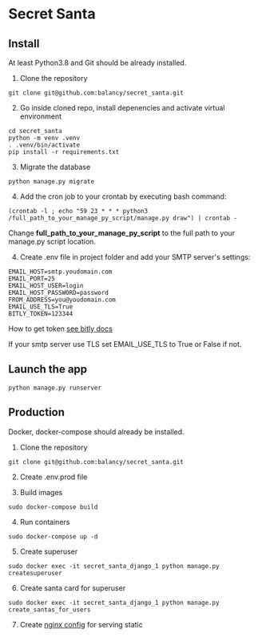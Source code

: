 # Secret Santa

## Install

At least Python3.8 and Git should be already installed.

1. Clone the repository
```
git clone git@github.com:balancy/secret_santa.git
```

2. Go inside cloned repo, install depenencies and activate virtual environment
```
cd secret_santa
python -m venv .venv
. .venv/bin/activate
pip install -r requirements.txt
```

3. Migrate the database
```
python manage.py migrate
```

4. Add the cron job to your crontab by executing bash command:
```
(crontab -l ; echo "59 23 * * * python3 /full_path_to_your_manage_py_script/manage.py draw") | crontab -
```
Change **full_path_to_your_manage_py_script** to the full path to your manage.py script location.

4. Create .env file in project folder and add your SMTP server's settings:
```
EMAIL_HOST=smtp.youdomain.com
EMAIL_PORT=25
EMAIL_HOST_USER=login
EMAIL_HOST_PASSWORD=password
FROM_ADDRESS=you@youdomain.com
EMAIL_USE_TLS=True
BITLY_TOKEN=123344 
```
How to get token [see bitly docs](https://bitly.com/a/sign_in?rd=/settings/api/)

If your smtp server use TLS set EMAIL_USE_TLS to True or False if not.

## Launch the app

```
python manage.py runserver
```

## Production

Docker, docker-compose should already be installed.

1. Clone the repository

```
git clone git@github.com:balancy/secret_santa.git
```

2. Create .env.prod file

<!---TODO-->

3. Build images

```
sudo docker-compose build
```

4. Run containers

```
sudo docker-compose up -d
```

5. Create superuser

```
sudo docker exec -it secret_santa_django_1 python manage.py createsuperuser
```

6. Create santa card for superuser

```
sudo docker exec -it secret_santa_django_1 python manage.py create_santas_for_users
```

7. Create [nginx config](https://sayari3.com/articles/11-how-to-serve-djangos-static-files-using-nginx-on-localhost/) for serving static
